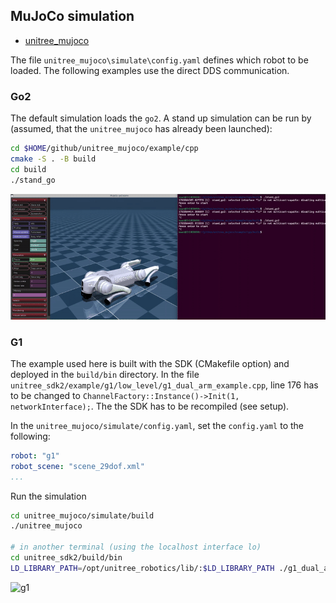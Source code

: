 ## MuJoCo simulation

- [unitree_mujoco](https://github.com/unitreerobotics/unitree_mujoco)

The file `unitree_mujoco\simulate\config.yaml` defines which robot to be loaded. The following examples use the direct DDS communication.

### Go2

The default simulation loads the `go2`. A stand up simulation can be run by (assumed, that the `unitree_mujoco` has already been launched):

```sh
cd $HOME/github/unitree_mujoco/example/cpp
cmake -S . -B build
cd build
./stand_go
```

![go2-standup](images/go2-stand-up.gif)

### G1

The example used here is built with the SDK (CMakefile option) and deployed in the `build/bin` directory.
In the file `unitree_sdk2/example/g1/low_level/g1_dual_arm_example.cpp`, line 176 has to be changed to `ChannelFactory::Instance()->Init(1, networkInterface);`. The the SDK has to be recompiled (see setup).

In the `unitree_mujoco/simulate/config.yaml`, set the `config.yaml` to the following:

```yaml
robot: "g1"         
robot_scene: "scene_29dof.xml" 
...
```

Run the simulation

```sh
cd unitree_mujoco/simulate/build
./unitree_mujoco

# in another terminal (using the localhost interface lo)
cd unitree_sdk2/build/bin
LD_LIBRARY_PATH=/opt/unitree_robotics/lib/:$LD_LIBRARY_PATH ./g1_dual_arm_example lo
```

![g1](images/g1-dual-arms.gif)
